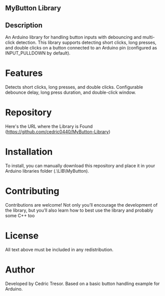 ## MyButton Library

## Description
An Arduino library for handling button inputs with debouncing and multi-click detection. This library supports detecting short clicks, long presses, and double clicks on a button connected to an Arduino pin (configured as INPUT_PULLDOWN by default). 

# Features
Detects short clicks, long presses, and double clicks.
Configurable debounce delay, long press duration, and double-click window.

# Repository
Here's the URL where the Library is Found (https://github.com/cedric0440/MyButton-Library)

# Installation
To install, you can manually download this repository and place it in your Arduino libraries folder (.\LIB\MyButton).

# Contributing
Contributions are welcome!  Not only you’ll encourage the development of the library, but you’ll also learn how to best use the library and probably some C++ too

# License
 All text above must be included in any redistribution.

# Author
Developed by Cedric Tresor.  Based on a basic button handling example for Arduino.
